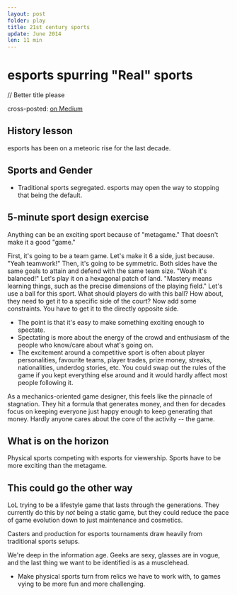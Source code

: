 ```yaml
---
layout: post
folder: play
title: 21st century sports
update: June 2014
len: 11 min
---
```

# esports spurring "Real" sports

// Better title please

<div class="essay-subtext">cross-posted: <a href="https://medium.com/@keerthiko">on Medium</a></div>

## History lesson
esports has been on a meteoric rise for the last decade. 

## Sports and Gender
- Traditional sports segregated. esports may open the way to stopping that being the default.

## 5-minute sport design exercise
Anything can be an exciting sport because of "metagame." That doesn't make it a good "game."

First, it's going to be a team game. Let's make it 6 a side, just because. "Yeah teamwork!"
Then, it's going to be symmetric. Both sides have the same goals to attain and defend with the same team size. "Woah it's balanced!"
Let's play it on a hexagonal patch of land. "Mastery means learning things, such as the precise dimensions of the playing field."
Let's use a ball for this sport. What should players do with this ball? How about, they need to get it to a specific side of the court?
Now add some constraints. You have to get it to the directly opposite side. 

- The point is that it's easy to make something exciting enough to spectate.
- Spectating is more about the energy of the crowd and enthusiasm of the people who know/care about what's going on.
- The excitement around a competitive sport is often about player personalities, favourite teams, player trades, prize money, streaks, nationalities, underdog stories, etc. You could swap out the rules of the game if you kept everything else around and it would hardly affect most people following it.

As a mechanics-oriented game designer, this feels like the pinnacle of stagnation. They hit a formula that generates money, and then for decades focus on keeping everyone just happy enough to keep generating that money. Hardly anyone cares about the core of the activity -- the game.

## What is on the horizon
Physical sports competing with esports for viewership. Sports have to be more exciting than the metagame.

## This could go the other way
LoL trying to be a lifestyle game that lasts through the generations. They currently do this by *not* being a static game, but they could reduce the pace of game evolution down to just maintenance and cosmetics.

Casters and production for esports tournaments draw heavily from traditional sports setups.

We're deep in the information age. Geeks are sexy, glasses are in vogue, and the last thing we want to be identified is as a musclehead.

- Make physical sports turn from relics we have to work with, to games vying to be more fun and more challenging.




